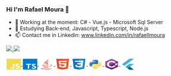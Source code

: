 ### Hi I'm Rafael Moura 👋

- 🔭 Working at the moment: C# - Vue.js - Microsoft Sql Server
- 🌱 Estudying Back-end, Javascript, Typescript, Node.js
- 📫 Contact me in Linkedin: www.linkedin.com/in/rafaellmoura
 <div>
  <a href="https://github.com/rafaelmoura3">
  <img height="180em" src="https://github-readme-stats.vercel.app/api?username=rafaelmoura3&show_icons=true&theme=dark&include_all_commits=true&count_private=true"/>
  <img height="180em" src="https://github-readme-stats.vercel.app/api/top-langs/?username=rafaelmoura3&layout=compact&langs_count=20&theme=dark"/>
</div>
  
<div style="display: inline_block"><br>
  <img align="center" alt="Rafa-Js" height="30" width="40" src="https://raw.githubusercontent.com/devicons/devicon/master/icons/javascript/javascript-plain.svg">
  <img align="center" alt="Rafa-Ts" height="30" width="40" src="https://raw.githubusercontent.com/devicons/devicon/master/icons/typescript/typescript-plain.svg">
  <img align="center" alt="Rafa-Java" height="30" width="40" src="https://github.com/devicons/devicon/blob/master/icons/java/java-plain.svg">
  <img align="center" alt="Rafa-HTML" height="30" width="40" src="https://raw.githubusercontent.com/devicons/devicon/master/icons/html5/html5-original.svg">
  <img align="center" alt="Rafa-CSS" height="30" width="40" src="https://raw.githubusercontent.com/devicons/devicon/master/icons/css3/css3-original.svg">
  <img align="center" alt="Rafa-Python" height="30" width="40" src="https://raw.githubusercontent.com/devicons/devicon/master/icons/python/python-original.svg">
  <img align="center" alt="Rafa-Csharp" height="30" width="40" src="https://raw.githubusercontent.com/devicons/devicon/master/icons/csharp/csharp-original.svg">
  <img align="center" alt="Rafa-Flutter" height="30" width="40" src="https://github.com/devicons/devicon/blob/master/icons/flutter/flutter-original.svg">
</div>
